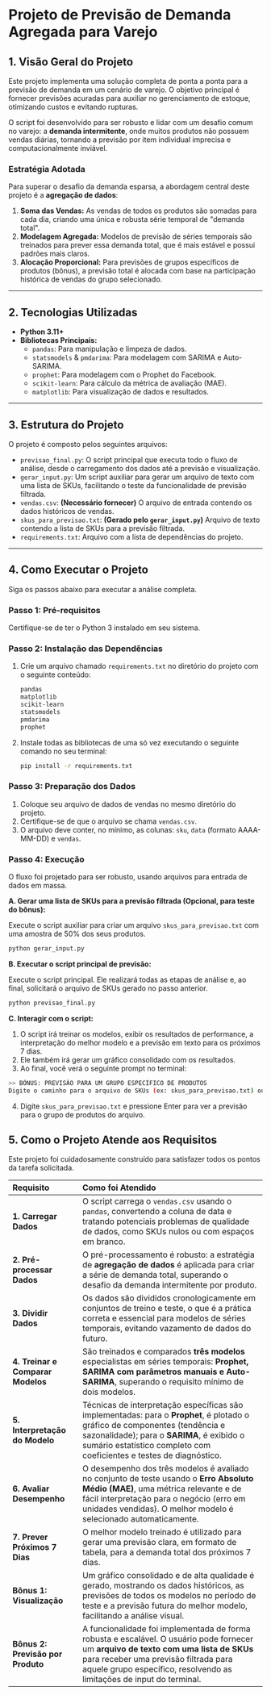 # Projeto de Previsão de Demanda Agregada para Varejo

## 1. Visão Geral do Projeto

Este projeto implementa uma solução completa de ponta a ponta para a previsão de demanda em um cenário de varejo. O objetivo principal é fornecer previsões acuradas para auxiliar no gerenciamento de estoque, otimizando custos e evitando rupturas.

O script foi desenvolvido para ser robusto e lidar com um desafio comum no varejo: a **demanda intermitente**, onde muitos produtos não possuem vendas diárias, tornando a previsão por item individual imprecisa e computacionalmente inviável.

### Estratégia Adotada

Para superar o desafio da demanda esparsa, a abordagem central deste projeto é a **agregação de dados**:
1.  **Soma das Vendas:** As vendas de todos os produtos são somadas para cada dia, criando uma única e robusta série temporal de "demanda total".
2.  **Modelagem Agregada:** Modelos de previsão de séries temporais são treinados para prever essa demanda total, que é mais estável e possui padrões mais claros.
3.  **Alocação Proporcional:** Para previsões de grupos específicos de produtos (bônus), a previsão total é alocada com base na participação histórica de vendas do grupo selecionado.

---

## 2. Tecnologias Utilizadas

* **Python 3.11+**
* **Bibliotecas Principais:**
    * `pandas`: Para manipulação e limpeza de dados.
    * `statsmodels` & `pmdarima`: Para modelagem com SARIMA e Auto-SARIMA.
    * `prophet`: Para modelagem com o Prophet do Facebook.
    * `scikit-learn`: Para cálculo da métrica de avaliação (MAE).
    * `matplotlib`: Para visualização de dados e resultados.

---

## 3. Estrutura do Projeto

O projeto é composto pelos seguintes arquivos:

* `previsao_final.py`: O script principal que executa todo o fluxo de análise, desde o carregamento dos dados até a previsão e visualização.
* `gerar_input.py`: Um script auxiliar para gerar um arquivo de texto com uma lista de SKUs, facilitando o teste da funcionalidade de previsão filtrada.
* `vendas.csv`: **(Necessário fornecer)** O arquivo de entrada contendo os dados históricos de vendas.
* `skus_para_previsao.txt`: **(Gerado pelo `gerar_input.py`)** Arquivo de texto contendo a lista de SKUs para a previsão filtrada.
* `requirements.txt`: Arquivo com a lista de dependências do projeto.

---

## 4. Como Executar o Projeto

Siga os passos abaixo para executar a análise completa.

### Passo 1: Pré-requisitos

Certifique-se de ter o Python 3 instalado em seu sistema.

### Passo 2: Instalação das Dependências

1.  Crie um arquivo chamado `requirements.txt` no diretório do projeto com o seguinte conteúdo:
    ```txt
    pandas
    matplotlib
    scikit-learn
    statsmodels
    pmdarima
    prophet
    ```
2.  Instale todas as bibliotecas de uma só vez executando o seguinte comando no seu terminal:
    ```bash
    pip install -r requirements.txt
    ```

### Passo 3: Preparação dos Dados

1.  Coloque seu arquivo de dados de vendas no mesmo diretório do projeto.
2.  Certifique-se de que o arquivo se chama `vendas.csv`.
3.  O arquivo deve conter, no mínimo, as colunas: `sku`, `data` (formato AAAA-MM-DD) e `vendas`.

### Passo 4: Execução

O fluxo foi projetado para ser robusto, usando arquivos para entrada de dados em massa.

**A. Gerar uma lista de SKUs para a previsão filtrada (Opcional, para teste do bônus):**

Execute o script auxiliar para criar um arquivo `skus_para_previsao.txt` com uma amostra de 50% dos seus produtos.

```bash
python gerar_input.py 
```

**B. Executar o script principal de previsão:**

Execute o script principal. Ele realizará todas as etapas de análise e, ao final, solicitará o arquivo de SKUs gerado no passo anterior.

```bash
python previsao_final.py 
```

**C. Interagir com o script:**

1.  O script irá treinar os modelos, exibir os resultados de performance, a interpretação do melhor modelo e a previsão em texto para os próximos 7 dias.
2.  Ele também irá gerar um gráfico consolidado com os resultados.
3.  Ao final, você verá o seguinte prompt no terminal:
```bash
>> BÔNUS: PREVISÃO PARA UM GRUPO ESPECÍFICO DE PRODUTOS
Digite o caminho para o arquivo de SKUs (ex: skus_para_previsao.txt) ou deixe em branco para pular: 
```
4. Digite `skus_para_previsao.txt` e pressione Enter para ver a previsão para o grupo de produtos do arquivo.

## 5. Como o Projeto Atende aos Requisitos

Este projeto foi cuidadosamente construído para satisfazer todos os pontos da tarefa solicitada.

| Requisito | Como foi Atendido |
| :--- | :--- |
| **1. Carregar Dados** | O script carrega o `vendas.csv` usando o `pandas`, convertendo a coluna de data e tratando potenciais problemas de qualidade de dados, como SKUs nulos ou com espaços em branco. |
| **2. Pré-processar Dados** | O pré-processamento é robusto: a estratégia de **agregação de dados** é aplicada para criar a série de demanda total, superando o desafio da demanda intermitente por produto. |
| **3. Dividir Dados** | Os dados são divididos cronologicamente em conjuntos de treino e teste, o que é a prática correta e essencial para modelos de séries temporais, evitando vazamento de dados do futuro. |
| **4. Treinar e Comparar Modelos**| São treinados e comparados **três modelos** especialistas em séries temporais: **Prophet, SARIMA com parâmetros manuais e Auto-SARIMA**, superando o requisito mínimo de dois modelos. |
| **5. Interpretação do Modelo**| Técnicas de interpretação específicas são implementadas: para o **Prophet**, é plotado o gráfico de componentes (tendência e sazonalidade); para o **SARIMA**, é exibido o sumário estatístico completo com coeficientes e testes de diagnóstico. |
| **6. Avaliar Desempenho** | O desempenho dos três modelos é avaliado no conjunto de teste usando o **Erro Absoluto Médio (MAE)**, uma métrica relevante e de fácil interpretação para o negócio (erro em unidades vendidas). O melhor modelo é selecionado automaticamente. |
| **7. Prever Próximos 7 Dias**| O melhor modelo treinado é utilizado para gerar uma previsão clara, em formato de tabela, para a demanda total dos próximos 7 dias. |
| **Bônus 1: Visualização** | Um gráfico consolidado e de alta qualidade é gerado, mostrando os dados históricos, as previsões de todos os modelos no período de teste e a previsão futura do melhor modelo, facilitando a análise visual. |
| **Bônus 2: Previsão por Produto**| A funcionalidade foi implementada de forma robusta e escalável. O usuário pode fornecer um **arquivo de texto com uma lista de SKUs** para receber uma previsão filtrada para aquele grupo específico, resolvendo as limitações de input do terminal. |